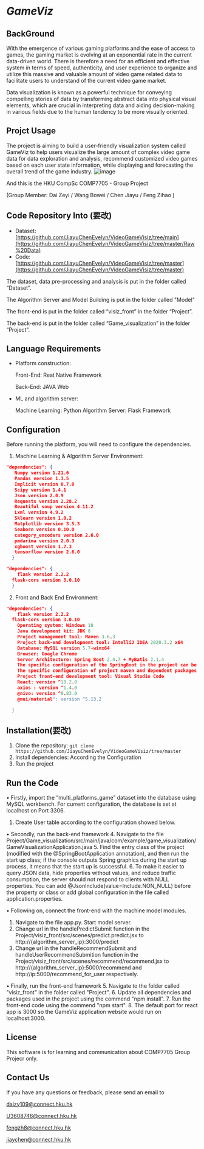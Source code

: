 # ***GameViz***

## BackGround

With the emergence of various gaming platforms and the ease of access to games, the gaming market is evolving at an exponential rate in the current data-driven world. There is therefore a need for an efficient and effective system in terms of speed, authenticity, and user experience to organize and utilize this massive and valuable amount of video game related data to facilitate users to understand of the current video game market. 

 Data visualization is known as a powerful technique for conveying compelling stories of data by transforming abstract data into physical visual elements, which are crucial in interpreting data and aiding decision-making in various fields due to the human tendency to be more visually oriented.

## Projct Usage

The project is aiming to build a user-friendly visualization system called GameViz to help users visualize the large amount of complex video game data for data exploration and analysis, recommend customized video games based on each user state information, while displaying and forecasting the overall trend of the game industry.
![image](https://github.com/JiayuChenEvelyn/VideoGameVisiz/assets/64573006/2316bac3-ebf9-4a7d-a691-28d69ff9bbc7)


And this is the HKU CompSc COMP7705  - Group Project 

(Group Member: Dai Zeyi / Wang Bowei / Chen Jiayu / Feng Zihao )

## Code Repository Into (要改)

- Dataset: [https://github.com/JiayuChenEvelyn/VideoGameVisiz/tree/main](https://github.com/JiayuChenEvelyn/VideoGameVisiz/tree/master/Raw%20Data)
- Code: [https://github.com/JiayuChenEvelyn/VideoGameVisiz/tree/master](https://github.com/JiayuChenEvelyn/VideoGameVisiz/tree/master)

The dataset, data pre-processing and analysis is put in the folder called “Dataset”.

The Algorithm Server and Model Building is put in the folder called "Model"

The front-end is put in the folder called “visiz_front” in the folder “Project”. 

The back-end is put in the folder called “Game_visualization” in the folder “Project”.

## Language **Requirements** 

- Platform construction: 

  Front-End: Reat Native Framework

  Back-End: JAVA Web

- ML and algorithm server:

  Machine Learning: Python
  Algorithm Server: Flask Framework

## Configuration

Before running the platform, you will need to configure the dependencies. 

1. Machine Learning  & Algorithm Server Environment:

```json
"dependencies": {
   Numpy version 1.21.6
   Pandas version 1.3.5
   Implicit version 0.7.0
   Scipy version 1.4.1
   Json version 2.0.9
   Requests version 2.28.2
   Beautiful soup version 4.11.2
   Lxml version 4.9.2
   Sklearn version 1.0.2
   Matplotlib version 3.5.3
   Seaborn version 0.10.0
   category_encoders version 2.6.0
   pmdarima version 2.0.3
   xgboost version 1.7.3
   tensorflow version 2.6.0
  }

"dependencies": {
	flask version 2.2.2
  flask-cors version 3.0.10
  }
```

2.  Front and Back End Environment:

```json
"dependencies": {
	flask version 2.2.2
  flask-cors version 3.0.10
 	Operating system: Windows 10
	Java development kit: JDK 8
	Project management tool: Maven 3.6.3
	Project back-end development tool: IntelliJ IDEA 2020.3.2 x64
	Database: MySQL version 5.7-winx64
	Browser: Google Chrome
	Server Architecture: Spring Boot 2.4.7 + MyBatis 2.1.4
	The specific configuration of the SpringBoot in the project can be found in application.properties
	The specific configuration of project maven and dependent packages can be found in pom.xml.
	Project front-end development tool: Visual Studio Code
	React: version ^18.2.0
	axios : version ^1.4.0
	@nivo: version ^0.83.0
	@mui/material": version ^5.13.2

  }
```

## Installation(要改)

1. Clone the repository: `git clone https://github.com/JiayuChenEvelyn/VideoGameVisiz/tree/master`
2. Install  dependencies: According the  Configuration
3. Run the project

## Run the Code

• Firstly, import the “multi_platforms_game” dataset into the database using MySQL workbench. For current configuration, the database is set at localhost on Port 3306. 
1. Create User table according to the configuration showed below.  

• Secondly, run the back-end framework
4. Navigate to the file Project/Game_visualization/src/main/java/com/example/game_visualization/GameVisualizationApplication.java
5. Find the entry class of the project (modified with the @SpringBootApplication annotation), and then run the start up class; if the console outputs Spring graphics during the start up process, it means that the start up is successful.
6. To make it easier to query JSON data, hide properties without values, and reduce traffic consumption, the server should not respond to clients with NULL properties. You can add @JsonInclude(value=Include.NON_NULL) before the property or class or add global configuration in the file called application.properties.

• Following on, connect the front-end with the machine model modules.
1. Navigate to the file app.py. Start model server.
2. Change url in the handlePredictSubmit function in the Project/visiz_front/src/scenes/predict.predict.jsx to http://{algorithm_server_ip}:3000/predict
3. Change url in the handleRecommendSubmit and handleUserRecommendSubmition function in the Project/visiz_front/src/scenes/recommend/recommend.jsx to http://{algorithm_server_ip}:5000/recommend and http://ip:5000/recommend_for_user respectively.

• Finally, run the front-end framework
5. Navigate to the folder called "visiz_front" in the folder called "Project".
6. Update all dependencies and packages used in the project using the commend "npm install".
7. Run the front-end code using the commend "npm start".
8. The default port for react app is 3000 so the GameViz application website would run on localhost:3000.

## License

This software is for learning and communication about COMP7705 Group Projecr only.

## Contact Us

If you have any questions or feedback, please send an email to 

daizy109@connect.hku.hk

U3608746@connect.hku.hk

fengzh8@connect.hku.hk

jiaychen@connect.hku.hk
